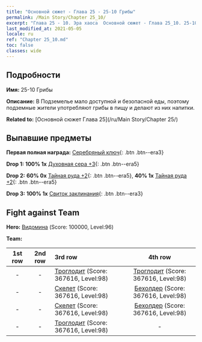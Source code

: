 ```yaml
---
title: "Основной сюжет - Глава 25 - 25-10 Грибы"
permalink: /Main Story/Chapter 25_10/
excerpt: "Глава 25 - 10. Эра хаоса  Основной сюжет - Глава 25_10. 25-10 Грибы"
last_modified_at: 2021-05-05
locale: ru
ref: "Chapter 25_10.md"
toc: false
classes: wide
---
```


## Подробности

 **Имя:** 25-10 Грибы

 **Описание:** В Подземелье мало доступной и безопасной еды, поэтому подземные жители употребляют грибы в пищу и делают из них напитки.

 **Related to:** [Основной сюжет Глава 25](/ru/Main Story/Chapter 25/)

## Выпавшие предметы

 **Первая полная награда:** [Серебряный ключ](/ItemsRU/con_693/){: .btn .btn--era3}

 **Drop 1:** **100% 1x** [Духовная сера +3](/ItemsRU/mat_85/){: .btn .btn--era5}

 **Drop 2:** **60% 0x** [Тайная руда +2](/ItemsRU/mat_75/){: .btn .btn--era5}, **40% 1x** [Тайная руда +2](/ItemsRU/mat_75/){: .btn .btn--era5}

 **Drop 3:** **100% 1x** [Свиток заклинания](/ItemsRU/con_694/){: .btn .btn--era3}


## Fight against Team
 **Hero:** [Видомина](/ru/heroes/Vidomina/) (Score: 100000, Level:96)

 **Team:**


  | 1st row | 2nd row | 3rd row | 4th row |
  |:----:|:----:|:----|:----:|
  | - | - | [Троглодит](/ru/units/Troglodyte/) (Score: 367616, Level:98)  | [Троглодит](/ru/units/Troglodyte/) (Score: 367616, Level:98)  |
  | - | - | [Скелет](/ru/units/Skeleton/) (Score: 367616, Level:98)  | [Бехолдер](/ru/units/Beholder/) (Score: 367616, Level:98)  |
  | - | - | [Скелет](/ru/units/Skeleton/) (Score: 367616, Level:98)  | [Бехолдер](/ru/units/Beholder/) (Score: 367616, Level:98)  |
  | - | - | [Троглодит](/ru/units/Troglodyte/) (Score: 367616, Level:98)  | - |


